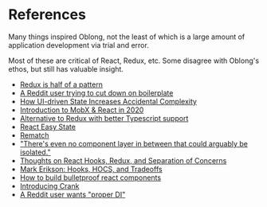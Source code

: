 # References

Many things inspired Oblong, not the least of which is a large amount of application development via trial and error.

Most of these are critical of React, Redux, etc. Some disagree with Oblong's ethos, but still has valuable insight.

- [Redux is half of a pattern](https://dev.to/davidkpiano/redux-is-half-of-a-pattern-1-2-1hd7)
- [A Reddit user trying to cut down on boilerplate](https://www.reddit.com/r/reactjs/comments/eyhadh/redux_thunk_pending_success_failure_pattern_for/)
- [How UI-driven State Increases Accidental Complexity](https://evgenii.info/ui-driven-state/)
- [Introduction to MobX & React in 2020](https://www.youtube.com/watch?v=pnhIJA64ByY)
- [Alternative to Redux with better Typescript support](https://www.reddit.com/r/reactjs/comments/fsalda/i_created_a_reduxlike_library_with_a_better/)
- [React Easy State](https://blog.risingstack.com/introducing-react-easy-state-risingstack/)
- [Rematch](https://rematch.github.io/rematch/)
- ["There's even no component layer in between that could arguably be isolated."](https://github.com/reduxjs/react-redux/issues/1252#issuecomment-488160930)
- [Thoughts on React Hooks, Redux, and Separation of Concerns](https://blog.isquaredsoftware.com/2019/07/blogged-answers-thoughts-on-hooks/)
- [Mark Erikson: Hooks, HOCS, and Tradeoffs](https://www.youtube.com/watch?v=xiKMbmDv-Vw)
- [How to build bulletproof react components](https://dev.to/jsco/how-to-build-bulletproof-react-components-mo7)
- [Introducing Crank](https://crank.js.org/blog/introducing-crank)
- [A Reddit user wants "proper DI"](https://www.reddit.com/r/webdev/comments/g6g0px/im_going_to_say_it_after_using_them_for_a_year_i/fo9rhyq/?context=1)

